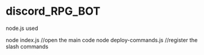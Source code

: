 # discord_RPG_BOT
node.js used

node index.js //open the main code
node deploy-commands.js //register the slash commands
